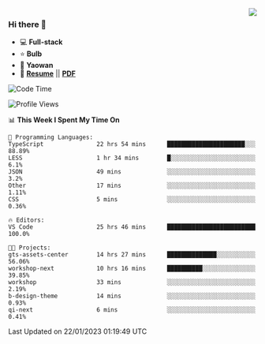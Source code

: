 <img align="right" src="https://github-readme-stats.vercel.app/api?username=LolipopJ&show_icons=true&count_private=true&hide_title=true&include_all_commits=true&theme=vue">

### Hi there 👋

- :computer: **Full-stack**
- :star: **Bulb**
- :pill: **Yaowan**
- :milky_way: [**Resume**](https://lolipopj.github.io/resume/) || [**PDF**](https://cdn.jsdelivr.net/gh/lolipopj/resume/export/resume-en.pdf)

<!--START_SECTION:waka-->
![Code Time](http://img.shields.io/badge/Code%20Time-886%20hrs%2015%20mins-blue)

![Profile Views](http://img.shields.io/badge/Profile%20Views-15-blue)

📊 **This Week I Spent My Time On** 

```text
💬 Programming Languages: 
TypeScript               22 hrs 54 mins      ██████████████████████░░░   88.89% 
LESS                     1 hr 34 mins        █░░░░░░░░░░░░░░░░░░░░░░░░   6.1% 
JSON                     49 mins             ░░░░░░░░░░░░░░░░░░░░░░░░░   3.2% 
Other                    17 mins             ░░░░░░░░░░░░░░░░░░░░░░░░░   1.11% 
CSS                      5 mins              ░░░░░░░░░░░░░░░░░░░░░░░░░   0.36%

🔥 Editors: 
VS Code                  25 hrs 46 mins      █████████████████████████   100.0%

🐱‍💻 Projects: 
gts-assets-center        14 hrs 27 mins      ██████████████░░░░░░░░░░░   56.06% 
workshop-next            10 hrs 16 mins      ██████████░░░░░░░░░░░░░░░   39.85% 
workshop                 33 mins             ░░░░░░░░░░░░░░░░░░░░░░░░░   2.19% 
b-design-theme           14 mins             ░░░░░░░░░░░░░░░░░░░░░░░░░   0.93% 
qi-next                  6 mins              ░░░░░░░░░░░░░░░░░░░░░░░░░   0.41%

```


 Last Updated on 22/01/2023 01:19:49 UTC
<!--END_SECTION:waka-->
